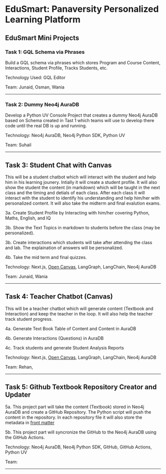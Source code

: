 # EduSmart: Panaversity Personalized Learning Platform



## EduSmart Mini Projects


### Task 1: GQL Schema via Phrases
Build a GQL schema via phrases which stores Program and Course Content, Interactions, Student Profile, Tracks Students, etc. 

Technology Used: GQL Editor

Team: Junaid, Osman, Wania

---

### Task 2: Dummy Neo4j AuraDB
Develop a Python UV Console Project that creates a dummy Neo4j AuraDB based on Schema created in Tast 1 which teams will use to develop there code until the real DB is up and running.

Technology: Neo4j AuraDB, Neo4j Python SDK, Python UV

Team: Suhail

---

## Task 3: Student Chat with Canvas
This will be a student chatbot which will interact with the student and help him in his learning jounery. Intially it will create a student profile. It will also show the student the content (in markdown) which will be taught in the next class and the timing and detials of each class. After each class it will interact with the student to identify his understanding and help him/her with personalized content. It will also take the midterm and final evalution exams. 

3a. Create Student Profile by Interacting with him/her covering Python, Maths, English, and IQ

3b. Show the Text Topics in markdown to students before the class (may be personalized).

3b. Create interactions which students will take after attending the class and lab. The explaination of answers will be personalized. 

4b. Take the mid term and final quizzes. 

Technology: Next.js, [Open Canvas](https://github.com/langchain-ai/open-canvas), LangGraph, LangChain, Neo4j AuraDB 

Team: Junaid, Wania

---

## Task 4: Teacher Chatbot (Canvas)
This will be a teacher chatbot which will generate content (Textbook and Interaction) and keep the teacher in the loop. It will also help the teacher track student progress.

4a. Generate Text Book Table of Content and Content in AuraDB

4b. Generate Interactions (Questions) in AuraDB

4c. Track students and generate Student Analysis Reports

Technology: Next.js, [Open Canvas](https://github.com/langchain-ai/open-canvas), LangGraph, LangChain, Neo4j AuraDB 

Team: Rehan,

---

## Task 5: Github Textbook Repository Creator and Updater
5a. This project part will take the content (Textbook) stored in Neo4j AuraDB and create a GitHub Repository. The Python script will push the content in the repository. In each repository file it will also store the metadata in [front matter](https://www.npmjs.com/package/front-matter)

5b. This project part will syncronize the GitHub to the Neo4j AuraDB using the GitHub Actions. 

Technology: Neo4j AuraDB, Neo4j Python SDK, GitHub, GitHub Actions, Python UV

Team: 

---


